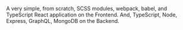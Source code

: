 A very simple, from scratch, SCSS modules, webpack, babel, and TypeScript React application on the Frontend. And, TypeScript, Node, Express, GraphQL, MongoDB on the Backend.
